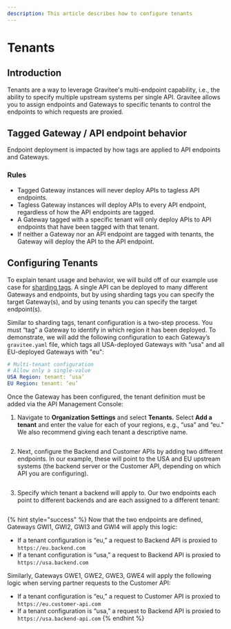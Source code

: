 ```yaml
---
description: This article describes how to configure tenants
---
```


# Tenants

## Introduction

Tenants are a way to leverage Gravitee's multi-endpoint capability, i.e., the ability to specify multiple upstream systems per single API. Gravitee allows you to assign endpoints and Gateways to specific tenants to control the endpoints to which requests are proxied.

## Tagged Gateway / API endpoint behavior

Endpoint deployment is impacted by how tags are applied to API endpoints and Gateways.

### Rules

* Tagged Gateway instances will never deploy APIs to tagless API endpoints.
* Tagless Gateway instances will deploy APIs to every API endpoint, regardless of how the API endpoints are tagged.
* A Gateway tagged with a specific tenant will only deploy APIs to API endpoints that have been tagged with that tenant.
* If neither a Gateway nor an API endpoint are tagged with tenants, the Gateway will deploy the API to the API endpoint.

## Configuring Tenants <a href="#id-9c4f" id="id-9c4f"></a>

To explain tenant usage and behavior, we will build off of our example use case for [sharding tags](sharding-tags.md#configure-sharding-tags-for-your-gravitee-api-gateways). A single API can be deployed to many different Gateways and endpoints, but by using sharding tags you can specify the target Gateway(s), and by using tenants you can specify the target endpoint(s).

Similar to sharding tags, tenant configuration is a two-step process. You must “tag” a Gateway to identify in which region it has been deployed. To demonstrate, we will add the following configuration to each Gateway’s `gravitee.yaml` file, which tags all USA-deployed Gateways with “usa" and all EU-deployed Gateways with "eu":

```yaml
# Multi-tenant configuration
# Allow only a single-value
USA Region: tenant: ‘usa’
EU Region: tenant: ‘eu’
```

Once the Gateway has been configured, the tenant definition must be added via the API Management Console:

1.  Navigate to **Organization Settings** and select **Tenants**_**.**_ Select **Add a tenant** and enter the value for each of your regions, e.g., “usa” and “eu." We also recommend giving each tenant a descriptive name.&#x20;

    <figure><img src="../../../.gitbook/assets/tenant_create.png" alt=""><figcaption></figcaption></figure>
2.  Next, configure the Backend and Customer APIs by adding two different endpoints. In our example, these will point to the USA and EU upstream systems (the backend server or the Customer API, depending on which API you are configuring).&#x20;

    <figure><img src="../../../.gitbook/assets/tenant_BE &#x26; customer.png" alt=""><figcaption></figcaption></figure>
3.  Specify which tenant a backend will apply to. Our two endpoints each point to different backends and are each assigned to a different tenant:&#x20;

    <figure><img src="../../../.gitbook/assets/tenant_specify.png" alt=""><figcaption></figcaption></figure>

{% hint style="success" %}
Now that the two endpoints are defined, Gateways GWI1, GWI2, GWI3 and GWI4 will apply this logic:

* If a tenant configuration is “eu,” a request to Backend API is proxied to `https://eu.backend.com`
* If a tenant configuration is “usa,” a request to Backend API is proxied to `https://usa.backend.com`

Similarly, Gateways GWE1, GWE2, GWE3, GWE4 will apply the following logic when serving partner requests to the Customer API:

* If a tenant configuration is “eu,” a request to Customer API is proxied to `https://eu.customer-api.com`
* If a tenant configuration is “usa,” a request to Backend API is proxied to `https://usa.backend-api.com`
{% endhint %}
